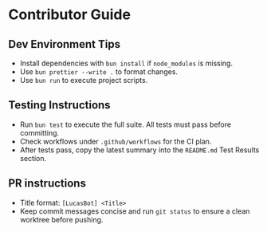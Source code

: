 # Contributor Guide

## Dev Environment Tips

- Install dependencies with `bun install` if `node_modules` is missing.
- Use `bun prettier --write .` to format changes.
- Use `bun run` to execute project scripts.

## Testing Instructions

- Run `bun test` to execute the full suite. All tests must pass before committing.
- Check workflows under `.github/workflows` for the CI plan.
- After tests pass, copy the latest summary into the `README.md` Test Results section.

## PR instructions

- Title format: `[LucasBot] <Title>`
- Keep commit messages concise and run `git status` to ensure a clean worktree before pushing.
